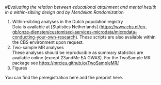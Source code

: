 #*Evaluating the relation between educational attainment and mental health in a within-sibling design and by Mendelian Randomization*

1. Within-sibling analyses in the Dutch population registry \
Data is available at [Statistics Netherlands] (https://www.cbs.nl/en-gb/onze-diensten/customised-services-microdata/microdata-conducting-your-own-research). These scripts are also available within the CBS environment upon request. 
2. Two-sample MR analyses \
These analyses should be reproducible as summary statistics are available online (except 23andMe EA GWAS). For the TwoSample MR package see https://mrcieu.github.io/TwoSampleMR/ 
3. Figures 

You can find the preregistration here and the preprint here. 
